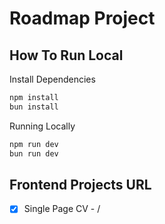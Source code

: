 # Roadmap Project

## How To Run Local

Install Dependencies

```bash
npm install
bun install
```

Running Locally

```bash
npm run dev
bun run dev
```

## Frontend Projects URL

- [x] Single Page CV - /
